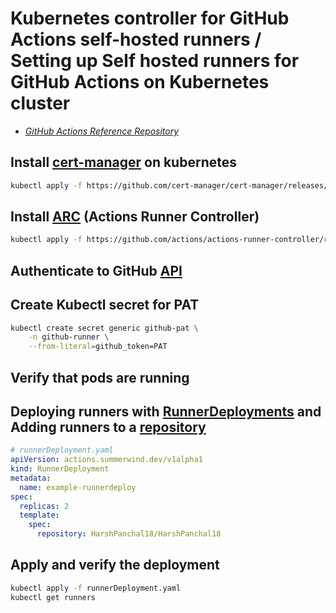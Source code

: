 # Kubernetes controller for GitHub Actions self-hosted runners / Setting up Self hosted runners for GitHub Actions on Kubernetes cluster

* *[GitHub Actions Reference Repository](https://github.com/actions/actions-runner-controller/)*

## Install [cert-manager](https://cert-manager.io/docs/installation/) on kubernetes

```bash
kubectl apply -f https://github.com/cert-manager/cert-manager/releases/download/v1.17.0/cert-manager.yaml
```

## Install [ARC](https://github.com/actions/actions-runner-controller/blob/master/docs/installing-arc.md) (Actions Runner Controller)

```bash
kubectl apply -f https://github.com/actions/actions-runner-controller/releases/download/v0.25.2/actions-runner-controller.yaml
```

## Authenticate to GitHub [API](https://github.com/actions/actions-runner-controller/blob/master/docs/authenticating-to-the-github-api.md)

## Create Kubectl secret for PAT

```bash
kubectl create secret generic github-pat \
    -n github-runner \
    --from-literal=github_token=PAT
```

## Verify that pods are running

## Deploying runners with [RunnerDeployments](https://github.com/actions/actions-runner-controller/blob/master/docs/deploying-arc-runners.md) and Adding runners to a [repository](https://github.com/actions/actions-runner-controller/blob/master/docs/choosing-runner-destination.md)

```yaml
# runnerDeployment.yaml
apiVersion: actions.summerwind.dev/v1alpha1
kind: RunnerDeployment
metadata:
  name: example-runnerdeploy
spec:
  replicas: 2
  template:
    spec:
      repository: HarshPanchal18/HarshPanchal18
```

## Apply and verify the deployment

```bash
kubectl apply -f runnerDeployment.yaml
kubectl get runners
```
